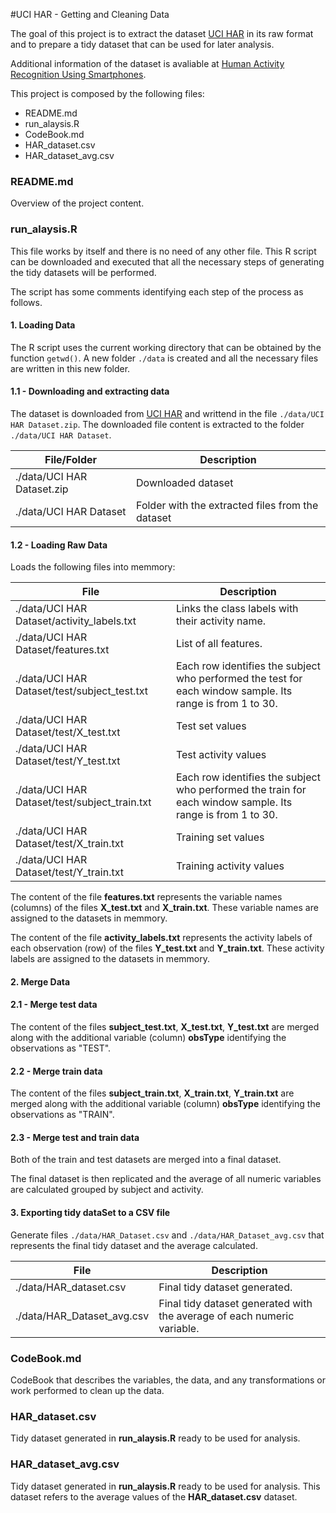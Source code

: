 #UCI HAR - Getting and Cleaning Data

The goal of this project is to extract the dataset [UCI HAR](https://d396qusza40orc.cloudfront.net/getdata%2Fprojectfiles%2FUCI%20HAR%20Dataset.zip) in its raw format and to prepare a tidy dataset that can be used for later analysis.

Additional information of the dataset is avaliable at [Human Activity Recognition Using Smartphones](http://archive.ics.uci.edu/ml/datasets/Human+Activity+Recognition+Using+Smartphones).

This project is composed by the following files:

- README.md
- run_alaysis.R
- CodeBook.md
- HAR_dataset.csv
- HAR_dataset_avg.csv


### README.md

Overview of the project content.


### run_alaysis.R

This file works by itself and there is no need of any other file. This R script can be downloaded and executed that all the necessary steps of generating the tidy datasets will be performed.

The script has some comments identifying each step of the process as follows.

#### 1. Loading Data

The R script uses the current working directory that can be obtained by the function `getwd()`. A new folder `./data` is created and all the necessary files are written in this new folder.

#### 1.1 - Downloading and extracting data

The dataset is downloaded from [UCI HAR](https://d396qusza40orc.cloudfront.net/getdata%2Fprojectfiles%2FUCI%20HAR%20Dataset.zip) and writtend in the file `./data/UCI HAR Dataset.zip`. The downloaded file content is extracted to the folder `./data/UCI HAR Dataset`.

|File/Folder|Description|
|-----------|-----------------------------------------------------------|
|./data/UCI HAR Dataset.zip|Downloaded dataset|
|./data/UCI HAR Dataset|Folder with the extracted files from the dataset|

#### 1.2 - Loading Raw Data

Loads the following files into memmory:

|File                    |Description                                     |
|------------------------|------------------------------------------------|
|./data/UCI HAR Dataset/activity_labels.txt|Links the class labels with their activity name.|
|./data/UCI HAR Dataset/features.txt       |List of all features.                           |
|./data/UCI HAR Dataset/test/subject_test.txt|Each row identifies the subject who performed the test for each window sample. Its range is from 1 to 30.|
|./data/UCI HAR Dataset/test/X_test.txt    |Test set values                                 |
|./data/UCI HAR Dataset/test/Y_test.txt    |Test activity values                            |
|./data/UCI HAR Dataset/test/subject_train.txt|Each row identifies the subject who performed the train for each window sample. Its range is from 1 to 30.|
|./data/UCI HAR Dataset/test/X_train.txt   |Training set values                             |
|./data/UCI HAR Dataset/test/Y_train.txt   |Training activity values                        |


The content of the file **features.txt** represents the variable names (columns) of the files **X_test.txt**  and **X_train.txt**. These variable names are assigned to the datasets in memmory.

The content of the file **activity_labels.txt** represents the activity labels of each observation (row) of the files **Y_test.txt**  and **Y_train.txt**. These activity labels are assigned to the datasets in memmory.



#### 2. Merge Data
#### 2.1 - Merge test data

The content of the files **subject_test.txt**, **X_test.txt**, **Y_test.txt** are merged along with the additional variable (column) **obsType** identifying the observations as "TEST".

#### 2.2 - Merge train data

The content of the files **subject_train.txt**, **X_train.txt**, **Y_train.txt** are merged along with the additional variable (column) **obsType** identifying the observations as "TRAIN".

#### 2.3 - Merge test and train data

Both of the train and test datasets are merged into a final dataset.

The final dataset is then replicated and the average of all numeric variables are calculated grouped by subject and activity.


#### 3. Exporting tidy dataSet to a CSV file

Generate files `./data/HAR_Dataset.csv` and `./data/HAR_Dataset_avg.csv` that represents the final tidy dataset and the average calculated.

|File          |Description                                    |
|--------------|-----------------------------------------------|
|./data/HAR_dataset.csv    |Final tidy dataset generated.|
|./data/HAR_Dataset_avg.csv|Final tidy dataset generated with the average of each numeric variable.|

### CodeBook.md

CodeBook that describes the variables, the data, and any transformations or work performed to clean up the data.

### HAR_dataset.csv

Tidy dataset generated in **run_alaysis.R** ready to be used for analysis.

### HAR_dataset_avg.csv

Tidy dataset generated in **run_alaysis.R** ready to be used for analysis. This dataset refers to the average values of the **HAR_dataset.csv** dataset.